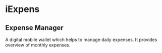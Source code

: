 # iExpens
## Expense Manager 
A digital mobile wallet which helps to manage daily expenses.
It provides overview of monthly expenses.
